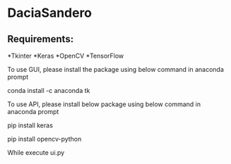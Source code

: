 # DaciaSandero

## Requirements: 
*Tkinter
*Keras
*OpenCV
*TensorFlow
 
To use GUI, please install the package using below command in anaconda prompt 

conda install -c anaconda tk


To use API, please install below package using below command in anaconda prompt

pip install keras

pip install opencv-python

While execute ui.py
